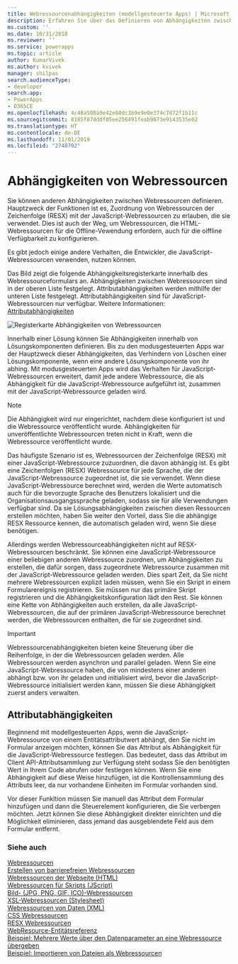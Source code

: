 ```yaml
---
title: Webressourcenabhängigkeiten (modellgesteuerte Apps) | Microsoft Docs
description: Erfahren Sie über das Definieren von Abhängigkeiten zwischen Webressourcen in Common Data Service
ms.custom: ''
ms.date: 10/31/2018
ms.reviewer: ''
ms.service: powerapps
ms.topic: article
author: KumarVivek
ms.author: kvivek
manager: shilpas
search.audienceType:
- developer
search.app:
- PowerApps
- D365CE
ms.openlocfilehash: 4c48a508a9e42e60dc3b9e9e0e374c7d72f1b11c
ms.sourcegitcommit: 8185f87dddf05ee256491feab9873e9143535e02
ms.translationtype: HT
ms.contentlocale: de-DE
ms.lasthandoff: 11/01/2019
ms.locfileid: "2748792"
---
```

# <a name="web-resource-dependencies"></a>Abhängigkeiten von Webressourcen

<!-- https://docs.microsoft.com/dynamics365/customer-engagement/developer/web-resource-dependencies -->

Sie können anderen Abhängigkeiten zwischen Webressourcen definieren. Hauptzweck der Funktionen ist es, Zuordnung von Webressourcen der Zeichenfolge (RESX) mit der JavaScript-Webressourcen zu erlauben, die sie verwendet. Dies ist auch der Weg, um Webressourcen, die HTML-Webressourcen für die Offline-Vewendung erfordern, auch für die oiffline Verfügbarkeit zu konfigurieren. 

Es gibt jedoch einige andere Verhalten, die Entwickler, die JavaScript-Webressourcen verwenden, nutzen können.

Das Bild zeigt die folgende Abhängigkeitsregisterkarte innerhalb des Webressourceformulars an. Abhängigkeiten zwischen Webressourcen sind in der oberen Liste festgelegt. Attributabhängigkeiten werden mithilfe der unteren Liste festgelegt. Attributabhängigkeiten sind für JavaScript-Webressourcen nur verfügbar. Weitere Informationen: [Attributabhängigkeiten](#attribute-dependencies)

![Registerkarte Abhängigkeiten von Webressourcen](media/web-resource-dependencies.PNG)

Innerhalb einer Lösung können Sie Abhängigkeiten innerhalb von Lösungskomponenten definieren. Bis zu den modusgesteuerten Apps war der Hauptzweck dieser Abhängigkeiten, das Verhindern von Löschen einer Lösungskomponente, wenn eine andere Lösungskomponente von ihr abhing. Mit modusgesteuerten Apps wird das Verhalten für JavaScript-Webressourcen erweitert, damit jede andere Webressource, die als Abhängigkeit für die JavaScript-Webressource aufgeführt ist, zusammen mit der JavaScript-Webressource geladen wird. 

> [!NOTE]
> Die Abhängigkeit wird nur eingerichtet, nachdem diese konfiguriert ist und die Webressource veröffentlicht wurde. Abhängigkeiten für unveröffentlichte Webressourcen treten nicht in Kraft, wenn die Webressource veröffentlicht wurde.

Das häufigste Szenario ist es, Webressourcen der Zeichenfolge (RESX) mit einer JavaScript-Webressource zuzuordnen, die davon abhängig ist. Es gibt eine Zeichenfolgen (RESX) Webressource für jede Sprache, die der JavaScript-Webressource zugeordnet ist, die sie verwendet. Wenn diese JavaScript-Webressource berechnet wird, werden die Werte automatisch auch für die bevorzugte Sprache des Benutzers lokalisiert und die Organisationsausgangssprache geladen, sodass sie für alle Verwendungen verfügbar sind. Da sie Lösungsabhängigkeiten zwischen diesen Ressourcen erstellen möchten, haben Sie weiter den Vorteil, dass Sie die abhängige RESX Ressource kennen, die automatisch geladen wird, wenn Sie diese benötigen.

Allerdings werden Webressourceabhängigkeiten nicht auf RESX-Webressourcen beschränkt. Sie können eine JavaScript-Webressource einer beliebigen anderen Webressource zuordnen, um Abhängigkeiten zu erstellen, die dafür sorgen, dass zugeordnete Webressource zusammen mit der JavaScript-Webressource geladen werden. Dies spart Zeit, da Sie nicht mehrere Webressourcen explizit laden müssen, wenn Sie ein Skript in einem Formularereignis registrieren. Sie müssen nur das primäre Skript registrieren und die Abhängigkeitskonfiguration lädt den Rest. Sie können eine Kette von Abhängigkeiten auch erstellen, da alle JavaScript-Webressourcen, die auf der primären JavaScript-Webressource berechnet werden, die Webressourcen enthalten, die für sie zugeordnet sind.

> [!IMPORTANT]
> Webressourcenabhängigkeiten bieten keine Steuerung über die Reihenfolge, in der die Webressourcen geladen werden. Alle Webressourcen werden asynchron und parallel geladen. Wenn Sie eine JavaScript-Webressource haben, die von mindestens einer anderen abhängt bzw. von ihr geladen und initialisiert wird, bevor die JavaScript-Webressource initialisiert werden kann, müssen Sie diese Abhängigkeit zuerst anders verwalten.

<a name="attribute-dependencies"></a>

## <a name="attribute-dependencies"></a>Attributabhängigkeiten
<!--TODO: Add links to the attribute and attribute.controls collection definitions in the Client API reference -->
 Beginnend mit modellgesteuerten Apps, wenn die JavaScript-Webressource von einem Entitätsattributwert abhängt, den Sie nicht im Formular anzeigen möchten, können Sie das Attribut als Abhängigkeit für die JavaScript-Webressource festlegen. Das bedeutet, dass das Attribut im Client API-Attributsammlung zur Verfügung steht sodass Sie den benötigten Wert in Ihrem Code abrufen oder festlegen können. Wenn Sie eine Abhängigkeit auf diese Weise hinzufügen, ist die Kontrollensammlung des Attributs leer, da nur vorhandene Einheiten im Formular vorhanden sind.

Vor dieser Funkltion müssen Sie manuell das Attribut dem Formular hinzufügen und dann die Steuerelement konfigurieren, die Sie verbergen möchten. Jetzt können Sie diese Abhängigkeit direkter einrichten und die Möglichkeit eliminieren, dass jemand das ausgeblendete Feld aus dem Formular entfernt. 


### <a name="see-also"></a>Siehe auch
[Webressourcen](web-resources.md)<br />
[Erstellen von barrierefreien Webressourcen](create-accessible-web-resources.md)<br />
[Webressourcen der Webseite (HTML)](webpage-html-web-resources.md)<br />
[Webressourcen für Skripts (JScript)](script-jscript-web-resources.md)<br />
[Bild- (JPG, PNG, GIF, ICO)-Webressourcen](image-web-resources.md)<br />
[XSL-Webressourcen (Stylesheet)](stylesheet-xsl-web-resources.md)<br />
[Webressourcen von Daten (XML)](data-xml-web-resources.md)<br />
[CSS Webressourcen](css-web-resources.md)<br />
[RESX Webressourcen](resx-web-resources.md)<br />
[WebResource-Entitätsreferenz](../common-data-service/reference/entities/webresource.md)<br />
[Beispiel: Mehrere Werte über den Datenparameter an eine Webressource übergeben](sample-pass-multiple-values-web-resource-through-data-parameter.md)<br />
[Beispiel: Importieren von Dateien als Webressourcen](sample-import-files-web-resources.md)<br />
